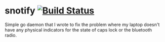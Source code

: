 # snotify [![Build Status](https://travis-ci.org/HokieGeek/snotify.svg?branch=master)](https://travis-ci.org/HokieGeek/snotify)
Simple go daemon that I wrote to fix the problem where my laptop doesn't have any physical indicators for the state of caps lock or the bluetooth radio.
